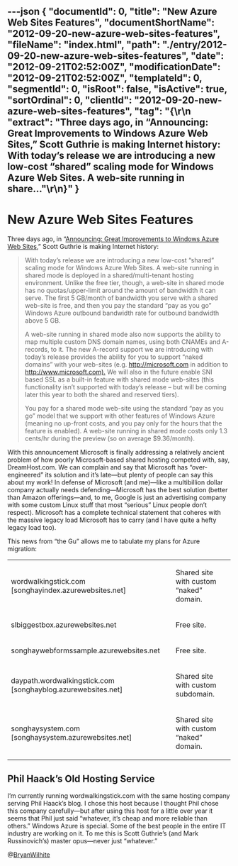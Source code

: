 ---json
{
  "documentId": 0,
  "title": "New Azure Web Sites Features",
  "documentShortName": "2012-09-20-new-azure-web-sites-features",
  "fileName": "index.html",
  "path": "./entry/2012-09-20-new-azure-web-sites-features",
  "date": "2012-09-21T02:52:00Z",
  "modificationDate": "2012-09-21T02:52:00Z",
  "templateId": 0,
  "segmentId": 0,
  "isRoot": false,
  "isActive": true,
  "sortOrdinal": 0,
  "clientId": "2012-09-20-new-azure-web-sites-features",
  "tag": "{\r\n  \"extract\": \"Three days ago, in “Announcing: Great Improvements to Windows Azure Web Sites,” Scott Guthrie is making Internet history: With today’s release we are introducing a new low-cost “shared” scaling mode for Windows Azure Web Sites. A web-site running in share...\"\r\n}"
}
---

# New Azure Web Sites Features

Three days ago, in “[Announcing: Great Improvements to Windows Azure Web Sites](http://weblogs.asp.net/scottgu/archive/2012/09/17/announcing-great-improvements-to-windows-azure-web-sites.aspx),” Scott Guthrie is making Internet history:

<blockquote>

With today’s release we are introducing a new low-cost “shared” scaling mode for Windows Azure Web Sites. A web-site running in shared mode is deployed in a shared/multi-tenant hosting environment. Unlike the free tier, though, a web-site in shared mode has no quotas/upper-limit around the amount of bandwidth it can serve. The first 5 GB/month of bandwidth you serve with a shared web-site is free, and then you pay the standard “pay as you go” Windows Azure outbound bandwidth rate for outbound bandwidth above 5 GB.

A web-site running in shared mode also now supports the ability to map multiple custom DNS domain names, using both CNAMEs and A-records, to it. The new A-record support we are introducing with today’s release provides the ability for you to support “naked domains” with your web-sites (e.g. <http://microsoft.com> in addition to <http://www.microsoft.com).> We will also in the future enable SNI based SSL as a built-in feature with shared mode web-sites (this functionality isn’t supported with today’s release – but will be coming later this year to both the shared and reserved tiers).

You pay for a shared mode web-site using the standard “pay as you go” model that we support with other features of Windows Azure (meaning no up-front costs, and you pay only for the hours that the feature is enabled). A web-site running in shared mode costs only 1.3 cents/hr during the preview (so on average $9.36/month).

</blockquote>

With this announcement Microsoft is finally addressing a relatively ancient problem of how poorly Microsoft-based shared hosting competed with, say, DreamHost.com. We can complain and say that Microsoft has “over-engineered” its solution and it’s late—but plenty of people can say this about my work! In defense of Microsoft (and me)—like a multibillion dollar company actually needs defending—Microsoft has the best solution (better than Amazon offerings—and, to me, Google is just an advertising company with some custom Linux stuff that most “serious” Linux people don’t respect). Microsoft has a complete technical statement that coheres with the massive legacy load Microsoft has to carry (and I have quite a hefty legacy load too).

This news from “the Gu” allows me to tabulate my plans for Azure migration:

<table class="WordWalkingStickTable"><tr><td>

wordwalkingstick.com [songhayindex.azurewebsites.net]

</td><td>

Shared site with custom “naked” domain.

</td></tr><tr><td>

slbiggestbox.azurewebsites.net

</td><td>

Free site.

</td></tr><tr><td>

songhaywebformssample.azurewebsites.net

</td><td>

Free site.

</td></tr><tr><td>

daypath.wordwalkingstick.com
[songhayblog.azurewebsites.net]

</td><td>

Shared site with custom subdomain.

</td></tr><tr><td>

songhaysystem.com
[songhaysystem.azurewebsites.net]

</td><td>

Shared site with custom “naked” domain.

</td></tr></table>

## Phil Haack’s Old Hosting Service

I’m currently running wordwalkingstick.com with the same hosting company serving Phil Haack’s blog. I chose this host because I thought Phil chose this company carefully—but after using this host for a little over year it seems that Phil just said “whatever, it’s cheap and more reliable than others.” Windows Azure is special. Some of the best people in the entire IT industry are working on it. To me this is Scott Guthrie’s (and Mark Russinovich’s) master opus—never just “whatever.”

@[BryanWilhite](https://twitter.com/BryanWilhite)

